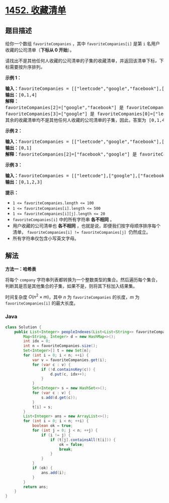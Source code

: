 # [1452. 收藏清单](https://leetcode.cn/problems/people-whose-list-of-favorite-companies-is-not-a-subset-of-another-list)

## 题目描述

<p>给你一个数组 <code>favoriteCompanies</code> ，其中 <code>favoriteCompanies[i]</code> 是第 <code>i</code> 名用户收藏的公司清单（<strong>下标从 0 开始</strong>）。</p>

<p>请找出不是其他任何人收藏的公司清单的子集的收藏清单，并返回该清单下标<em>。</em>下标需要按升序排列<em>。</em></p>

<p><strong>示例 1：</strong></p>

<pre><strong>输入：</strong>favoriteCompanies = [[&quot;leetcode&quot;,&quot;google&quot;,&quot;facebook&quot;],[&quot;google&quot;,&quot;microsoft&quot;],[&quot;google&quot;,&quot;facebook&quot;],[&quot;google&quot;],[&quot;amazon&quot;]]
<strong>输出：</strong>[0,1,4] 
<strong>解释：</strong>
favoriteCompanies[2]=[&quot;google&quot;,&quot;facebook&quot;] 是 favoriteCompanies[0]=[&quot;leetcode&quot;,&quot;google&quot;,&quot;facebook&quot;] 的子集。
favoriteCompanies[3]=[&quot;google&quot;] 是 favoriteCompanies[0]=[&quot;leetcode&quot;,&quot;google&quot;,&quot;facebook&quot;] 和 favoriteCompanies[1]=[&quot;google&quot;,&quot;microsoft&quot;] 的子集。
其余的收藏清单均不是其他任何人收藏的公司清单的子集，因此，答案为 [0,1,4] 。
</pre>

<p><strong>示例 2：</strong></p>

<pre><strong>输入：</strong>favoriteCompanies = [[&quot;leetcode&quot;,&quot;google&quot;,&quot;facebook&quot;],[&quot;leetcode&quot;,&quot;amazon&quot;],[&quot;facebook&quot;,&quot;google&quot;]]
<strong>输出：</strong>[0,1] 
<strong>解释：</strong>favoriteCompanies[2]=[&quot;facebook&quot;,&quot;google&quot;] 是 favoriteCompanies[0]=[&quot;leetcode&quot;,&quot;google&quot;,&quot;facebook&quot;] 的子集，因此，答案为 [0,1] 。
</pre>

<p><strong>示例 3：</strong></p>

<pre><strong>输入：</strong>favoriteCompanies = [[&quot;leetcode&quot;],[&quot;google&quot;],[&quot;facebook&quot;],[&quot;amazon&quot;]]
<strong>输出：</strong>[0,1,2,3]
</pre>

<p><strong>提示：</strong></p>

<ul>
	<li><code>1 &lt;=&nbsp;favoriteCompanies.length &lt;= 100</code></li>
	<li><code>1 &lt;=&nbsp;favoriteCompanies[i].length &lt;= 500</code></li>
	<li><code>1 &lt;=&nbsp;favoriteCompanies[i][j].length &lt;= 20</code></li>
	<li><code>favoriteCompanies[i]</code> 中的所有字符串 <strong>各不相同</strong> 。</li>
	<li>用户收藏的公司清单也 <strong>各不相同</strong> ，也就是说，即便我们按字母顺序排序每个清单， <code>favoriteCompanies[i] != favoriteCompanies[j] </code>仍然成立。</li>
	<li>所有字符串仅包含小写英文字母。</li>
</ul>

## 解法

**方法一：哈希表**

将每个 `company` 字符串列表都转换为一个整数类型的集合。然后遍历每个集合，判断其是否是其他集合的子集，如果不是，则将其下标加入结果集。

时间复杂度 $O(n^2 \times m)$，其中 $n$ 为 `favoriteCompanies` 的长度，$m$ 为 `favoriteCompanies[i]` 的最大长度。

### **Java**

```java
class Solution {
    public List<Integer> peopleIndexes(List<List<String>> favoriteCompanies) {
        Map<String, Integer> d = new HashMap<>();
        int idx = 0;
        int n = favoriteCompanies.size();
        Set<Integer>[] t = new Set[n];
        for (int i = 0; i < n; ++i) {
            var v = favoriteCompanies.get(i);
            for (var c : v) {
                if (!d.containsKey(c)) {
                    d.put(c, idx++);
                }
            }
            Set<Integer> s = new HashSet<>();
            for (var c : v) {
                s.add(d.get(c));
            }
            t[i] = s;
        }
        List<Integer> ans = new ArrayList<>();
        for (int i = 0; i < n; ++i) {
            boolean ok = true;
            for (int j = 0; j < n; ++j) {
                if (i != j) {
                    if (t[j].containsAll(t[i])) {
                        ok = false;
                        break;
                    }
                }
            }
            if (ok) {
                ans.add(i);
            }
        }
        return ans;
    }
}
```
